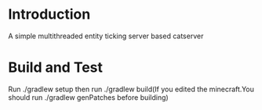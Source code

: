 # Introduction 
A simple multithreaded entity ticking server based catserver

# Build and Test
Run ./gradlew setup then run ./gradlew build(If you edited the minecraft.You should run ./gradlew genPatches before building)